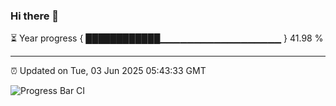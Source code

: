 ### Hi there 👋

⏳ Year progress { ████████████▁▁▁▁▁▁▁▁▁▁▁▁▁▁▁▁▁▁ } 41.98 %

---

⏰ Updated on Tue, 03 Jun 2025 05:43:33 GMT

![Progress Bar CI](https://github.com/IshwaranRudhara/GIT-ACTION/workflows/Progress%20Bar%20CI/badge.svg)
